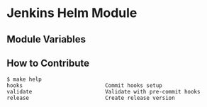 # Jenkins Helm Module

## Module Variables
<!-- BEGINNING OF PRE-COMMIT-TERRAFORM DOCS HOOK -->

<!-- END OF PRE-COMMIT-TERRAFORM DOCS HOOK -->

## How to Contribute

<!-- START makefile-doc -->
```
$ make help 
hooks                          Commit hooks setup
validate                       Validate with pre-commit hooks
release                        Create release version 
```
<!-- END makefile-doc -->